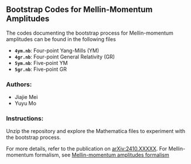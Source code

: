 ## Bootstrap Codes for Mellin-Momentum Amplitudes

The codes documenting the bootstrap process for Mellin-momentum amplitudes can be found in the following files


- **`4ym.nb`**: Four-point Yang-Mills (YM)
- **`4gr.nb`**: Four-point General Relativity (GR)
- **`5ym.nb`**: Five-point YM
- **`5gr.nb`**: Five-point GR

### Authors:
- Jiajie Mei
- Yuyu Mo

### Instructions:
Unzip the repository and explore the Mathematica files to experiment with the bootstrap process. 

For more details, refer to the publication on [arXiv:2410.XXXXX](#).
For Mellin-momentum formalism, see [Mellin-momentum amplitudes formalism](https://arxiv.org/pdf/2305.13894)

